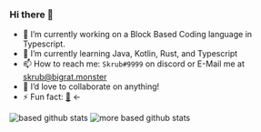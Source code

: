 ### Hi there 👋


- 🔭 I’m currently working on a Block Based Coding language in Typescript.
- 🌱 I’m currently learning Java, Kotlin, Rust, and Typescript
- 📫 How to reach me: `Skrub#9999` on discord or E-Mail me at [skrub@bigrat.monster](mailto:skrub@bigrat.monster)
- 👯 I’d love to collaborate on anything!
- ⚡ Fun fact: [🐒](https://humboldt123.me) <-


![based github stats](https://github-readme-stats.vercel.app/api?username=humboldt123&show_icons=true&theme=dark)
![more based github stats](https://github-readme-stats.vercel.app/api/top-langs/?username=humboldt123&theme=dark)
